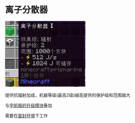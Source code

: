 # 离子分散器

![离子分散器](image/7-1.png)

提供抗辐射加成，机器等级(最高2级)越高提供的保护级和范围越大

与[宇航服的升级模块](slimefun/Galacifun/2.md)叠加

需要在[密封环境](slimefun/Galacifun/6.md)下工作